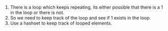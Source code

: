 1. There is a loop which keeps repeating, its either possible that there is a 1 in the loop or there is not.
2. So we need to keep track of the loop and see if 1 exists in the loop.
3. Use a hashset to keep track of looped elements.